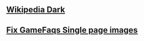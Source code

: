 ## [Wikipedia Dark](js/wikipedia-dark.user.js)
## [Fix GameFaqs Single page images](js/gamefaqs-faq-imgs.user.js)
